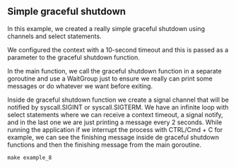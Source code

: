 ## Simple graceful shutdown

In this example, we created a really simple graceful shutdown using channels and select statements.

We configured the context with a 10-second timeout and this is passed as a parameter to the graceful shutdown function.

In the main function, we call the graceful shutdown function in a separate goroutine and use a WaitGroup just to ensure we really can print some messages or do whatever we want before exiting.

Inside de graceful shutdown function we create a signal channel that will be notified by syscall.SIGINT or syscall.SIGTERM. We have an infinite loop with select statements where we can receive a context timeout, a signal notify, and in the last one we are just printing a message every 2 seconds. While running the application if we interrupt the process with CTRL/Cmd + C for example, we can see the finishing message inside de graceful shutdown functions and then the finishing message from the main goroutine.

```
make example_8
```
